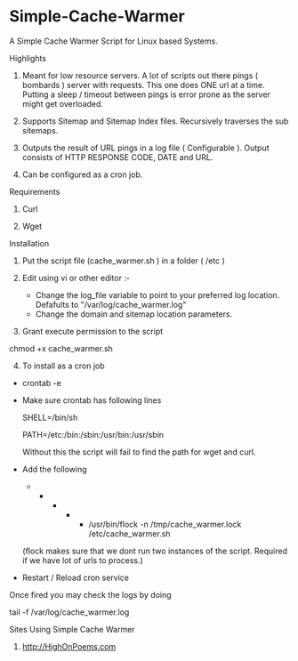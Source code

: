 # Simple-Cache-Warmer

A Simple Cache Warmer Script for Linux based Systems.

Highlights
1. Meant for low resource servers. A lot of scripts out there pings ( bombards ) server with requests. This one does ONE url at a time. Putting a sleep / timeout between pings is error prone as the server might get overloaded.

2. Supports Sitemap and Sitemap Index files. Recursively traverses the sub sitemaps.

3. Outputs the result of URL pings in a log file ( Configurable ). Output consists of HTTP RESPONSE CODE, DATE and URL.

4. Can be configured as a cron job.

Requirements

1. Curl

2. Wget

Installation

1. Put the script file (cache_warmer.sh ) in a folder ( /etc )

2. Edit using vi or other editor :-
    - Change the log_file variable to point to your preferred log location. Defafults to "/var/log/cache_warmer.log"    
    - Change the domain and sitemap location parameters.
    
3. Grant execute permission to the script

  chmod +x cache_warmer.sh

4. To install as a cron job 
  - crontab -e
  - Make sure crontab has following lines
  
    SHELL=/bin/sh
    
    PATH=/etc:/bin:/sbin:/usr/bin:/usr/sbin
    
    Without this the script will fail to find the path for wget and curl.    
    
  - Add the following
    
    * * * * * /usr/bin/flock -n /tmp/cache_warmer.lock /etc/cache_warmer.sh
 
    (flock makes sure that we dont run two instances of the script. Required if we have lot of urls to process.)
    
 - Restart / Reload cron service
  
Once fired you may check the logs by doing 

tail -f /var/log/cache_warmer.log  

Sites Using Simple Cache Warmer

1. http://HighOnPoems.com
